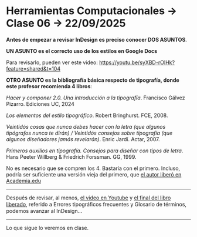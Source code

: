 # Herramientas Computacionales → Clase 06 → 22/09/2025

**Antes de empezar a revisar InDesign es preciso conocer DOS ASUNTOS**. 

**UN ASUNTO es el correcto uso de los estilos en Google Docs**

Para revisarlo, pueden ver este video: https://youtu.be/syXBD-rOIHk?feature=shared&t=104

**OTRO ASUNTO es la bibliografía básica respecto de tipografía, donde este profesor recomienda 4 libros**: 

*Hacer y componer 2.0. Una introducción a la tipografía*. Francisco Gálvez Pizarro. Ediciones UC, 2024

*Los elementos del estilo tipográfico*. Robert Bringhurst. FCE, 2008.

*Veintidós cosas que nunca debes hacer con la letra (que algunos tipógrafos nunca te dirán) / Veintidós consejos sobre tipografía (que algunos diseñadores jamás revelarán)*. Enric Jardí. Actar, 2007.

*Primeros auxilios en tipografía. Consejos para diseñar con tipos de letra*. Hans Peeter Willberg & Friedrich Forssman. GG, 1999.

No es necesario que se compren los 4. Bastaría con el primero. Incluso, podría ser suficiente una versión vieja del primero, que [el autor liberó en Academia.edu](https://www.academia.edu/44258031/Educaci%C3%B3n_tipogr%C3%A1fica_una_introducci%C3%B3n_a_la_tipograf%C3%ADa_1_Francisco_G%C3%A1lvez_Pizarro)

- - - - - -  -

Después de revisar, al menos, [el video en Youtube](https://youtu.be/syXBD-rOIHk?feature=shared&t=104) y [el final del libro liberado](https://www.academia.edu/44258031/Educaci%C3%B3n_tipogr%C3%A1fica_una_introducci%C3%B3n_a_la_tipograf%C3%ADa_1_Francisco_G%C3%A1lvez_Pizarro), referido a Errores tipográﬁcos frecuentes y Glosario de términos, podemos avanzar al InDesign…

- - - - - - - 

Lo que sigue lo veremos en clase.
